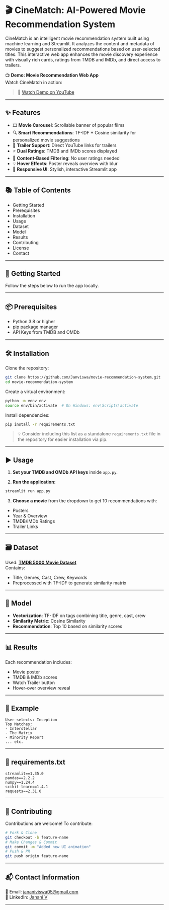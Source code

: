 # 🎬 CineMatch: AI-Powered Movie Recommendation System

CineMatch is an intelligent movie recommendation system built using machine learning and Streamlit. It analyzes the content and metadata of movies to suggest personalized recommendations based on user-selected titles. This interactive web app enhances the movie discovery experience with visually rich cards, ratings from TMDB and IMDb, and direct access to trailers.

📺 **Demo: Movie Recommendation Web App**  
Watch CineMatch in action:

> 🚀 [Watch Demo on YouTube](https://youtu.be/XYVKqvqmVng)

---

## ✨ Features

- 🎞️ **Movie Carousel**: Scrollable banner of popular films
- 🔍 **Smart Recommendations**: TF-IDF + Cosine similarity for personalized movie suggestions
- 🎥 **Trailer Support**: Direct YouTube links for trailers
- ⭐ **Dual Ratings**: TMDB and IMDb scores displayed
- 🧠 **Content-Based Filtering**: No user ratings needed
- 💡 **Hover Effects**: Poster reveals overview with blur
- 📱 **Responsive UI**: Stylish, interactive Streamlit app

---

## 📚 Table of Contents

- Getting Started  
- Prerequisites  
- Installation  
- Usage  
- Dataset  
- Model  
- Results  
- Contributing  
- License  
- Contact  

---

## 🚀 Getting Started

Follow the steps below to run the app locally.

---

## 📦 Prerequisites

- Python 3.8 or higher  
- pip package manager  
- API Keys from TMDB and OMDb  

---

## 🛠️ Installation

Clone the repository:

```bash
git clone https://github.com/Janviswa/movie-recommendation-system.git
cd movie-recommendation-system
```

Create a virtual environment:

```bash
python -m venv env
source env/bin/activate  # On Windows: env\Scripts\activate
```

Install dependencies:

```bash
pip install -r requirements.txt
```

> 💡 Consider including this list as a standalone `requirements.txt` file in the repository for easier installation via pip.

---

## ▶️ Usage

1. **Set your TMDB and OMDb API keys** inside `app.py`.

2. **Run the application:**

```bash
streamlit run app.py
```

3. **Choose a movie** from the dropdown to get 10 recommendations with:

- Posters  
- Year & Overview  
- TMDB/IMDb Ratings  
- Trailer Links  

---

## 🗃️ Dataset

Used: **[TMDB 5000 Movie Dataset](https://www.kaggle.com/datasets/tmdb/tmdb-movie-metadata)**  
Contains:  
- Title, Genres, Cast, Crew, Keywords  
- Preprocessed with TF-IDF to generate similarity matrix

---

## 🧠 Model

- **Vectorization**: TF-IDF on tags combining title, genre, cast, crew  
- **Similarity Metric**: Cosine Similarity  
- **Recommendation**: Top 10 based on similarity scores

---

## 📊 Results

Each recommendation includes:

- Movie poster  
- TMDB & IMDb scores  
- Watch Trailer button  
- Hover-over overview reveal  

---

## 🧪 Example

```
User selects: Inception  
Top Matches:
- Interstellar
- The Matrix
- Minority Report
... etc.
```

---

## 🧾 requirements.txt

```
streamlit==1.35.0
pandas==2.2.2
numpy==1.24.4
scikit-learn==1.4.1
requests==2.31.0
```

---

## 🤝 Contributing

Contributions are welcome! To contribute:

```bash
# Fork & Clone
git checkout -b feature-name
# Make Changes & Commit
git commit -m "Added new UI animation"
# Push & PR
git push origin feature-name
```

---

## 📬 Contact Information

📧 Email: jananiviswa05@gmail.com  
🔗 LinkedIn: [Janani V](https://linkedin.com/in/janani-v)

---
